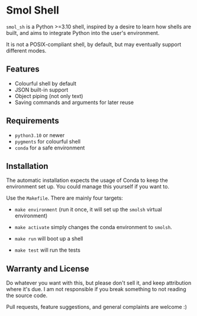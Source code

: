 
# Smol Shell
`smol_sh` is a Python >=3.10 shell, inspired by a desire to learn how shells are built, and aims to integrate Python into the user's environment.

It is not a POSIX-compliant shell, by default, but may eventually support different modes.

## Features

- Colourful shell by default
- JSON built-in support
- Object piping (not only text)
- Saving commands and arguments for later reuse

## Requirements

- `python3.10` or newer
- `pygments` for colourful shell
- `conda` for a safe environment

## Installation

The automatic installation expects the usage of Conda to keep the environment set up. You could manage this yourself if you want to.

Use the `Makefile`. There are mainly four targets:

- `make environment` (run it once, it will set up the `smolsh` virtual environment)
- `make activate` simply changes the conda environment to `smolsh`.

- `make run` will boot up a shell
- `make test` will run the tests

## Warranty and License

Do whatever you want with this, but please don't sell it, and keep attribution where it's due. I am not responsible if you break something to not reading the source code.

Pull requests, feature suggestions, and general complaints are welcome :)

